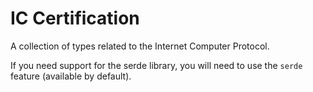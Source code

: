 # IC Certification

A collection of types related to the Internet Computer Protocol.

If you need support for the serde library, you will need to use the `serde` feature
(available by default).
